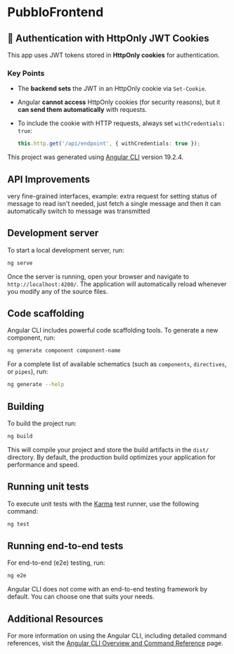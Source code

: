 # PubbloFrontend

## 🔐 Authentication with HttpOnly JWT Cookies

This app uses JWT tokens stored in **HttpOnly cookies** for authentication.

### Key Points

- The **backend sets** the JWT in an HttpOnly cookie via `Set-Cookie`.
- Angular **cannot access** HttpOnly cookies (for security reasons), but it **can send them automatically** with requests.
- To include the cookie with HTTP requests, always set `withCredentials: true`:

  ```ts
  this.http.get('/api/endpoint', { withCredentials: true });

This project was generated using [Angular CLI](https://github.com/angular/angular-cli) version 19.2.4.

## API Improvements

very fine-grained interfaces, example:
extra request for setting status of message to read isn't needed, just fetch a single message and then it can automatically switch to message was transmitted

## Development server

To start a local development server, run:

```bash
ng serve
```

Once the server is running, open your browser and navigate to `http://localhost:4200/`. The application will automatically reload whenever you modify any of the source files.

## Code scaffolding

Angular CLI includes powerful code scaffolding tools. To generate a new component, run:

```bash
ng generate component component-name
```

For a complete list of available schematics (such as `components`, `directives`, or `pipes`), run:

```bash
ng generate --help
```

## Building

To build the project run:

```bash
ng build
```

This will compile your project and store the build artifacts in the `dist/` directory. By default, the production build optimizes your application for performance and speed.

## Running unit tests

To execute unit tests with the [Karma](https://karma-runner.github.io) test runner, use the following command:

```bash
ng test
```

## Running end-to-end tests

For end-to-end (e2e) testing, run:

```bash
ng e2e
```

Angular CLI does not come with an end-to-end testing framework by default. You can choose one that suits your needs.

## Additional Resources

For more information on using the Angular CLI, including detailed command references, visit the [Angular CLI Overview and Command Reference](https://angular.dev/tools/cli) page.

